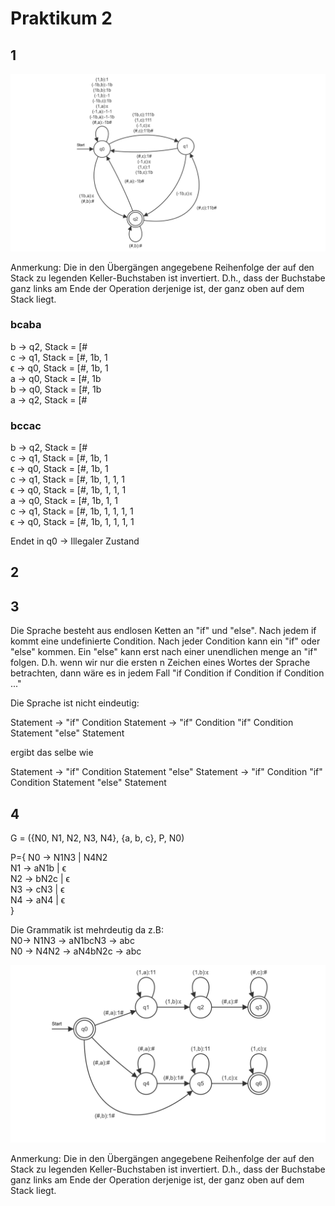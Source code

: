 # Praktikum 2

## 1

![image](doppeltAwieC.png "Bild des PDA")

Anmerkung: Die in den Übergängen angegebene Reihenfolge der auf den Stack zu legenden Keller-Buchstaben ist invertiert. D.h., dass der Buchstabe ganz links am Ende der Operation derjenige ist, der ganz oben auf dem Stack liegt.

### bcaba

b -> q2, Stack = [# \
c -> q1, Stack = [#, 1b, 1 \
ϵ -> q0, Stack = [#, 1b, 1 \
a -> q0, Stack = [#, 1b \
b -> q0, Stack = [#, 1b \
a -> q2, Stack = [#

### bccac

b -> q2, Stack = [# \
c -> q1, Stack = [#, 1b, 1 \
ϵ -> q0, Stack = [#, 1b, 1 \
c -> q1, Stack = [#, 1b, 1, 1, 1 \
ϵ -> q0, Stack = [#, 1b, 1, 1, 1 \
a -> q0, Stack = [#, 1b, 1, 1 \
c -> q1, Stack = [#, 1b, 1, 1, 1, 1 \
ϵ -> q0, Stack = [#, 1b, 1, 1, 1, 1

Endet in q0 -> Illegaler Zustand

## 2

## 3

Die Sprache besteht aus endlosen Ketten an "if" und "else". Nach jedem if kommt eine undefinierte Condition. Nach jeder Condition kann ein "if" oder "else" kommen. Ein "else" kann erst nach einer unendlichen menge an "if" folgen. D.h. wenn wir nur die ersten n Zeichen eines Wortes der Sprache betrachten, dann wäre es in jedem Fall "if Condition if Condition if Condition ..."

Die Sprache ist nicht eindeutig:

Statement -> "if" Condition Statement -> "if" Condition "if" Condition Statement "else" Statement

ergibt das selbe wie

Statement -> "if" Condition Statement "else" Statement -> "if" Condition "if" Condition Statement "else" Statement

## 4

G = ({N0, N1, N2, N3, N4}, {a, b, c}, P, N0)

P={
N0 -> N1N3 | N4N2 \
N1 -> aN1b | ϵ \
N2 -> bN2c | ϵ \
N3 -> cN3 | ϵ \
N4 -> aN4 | ϵ \
}

Die Grammatik ist mehrdeutig da z.B: \
N0-> N1N3 -> aN1bcN3 -> abc \
N0 -> N4N2 -> aN4bN2c -> abc

![image](kontextfrei.png "PDA")

Anmerkung: Die in den Übergängen angegebene Reihenfolge der auf den Stack zu legenden Keller-Buchstaben ist invertiert. D.h., dass der Buchstabe ganz links am Ende der Operation derjenige ist, der ganz oben auf dem Stack liegt.
